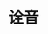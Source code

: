 ---
description: 民族精品app。
layout: post
results:
- primaryGenreName: Music
  version: '0.1'
  artworkUrl100: http://a1625.phobos.apple.com/us/r30/Purple3/v4/11/18/e1/1118e1da-e048-1c4f-b410-89a0859a6b13/mzl.helbskpm.png
  trackViewUrl: https://itunes.apple.com/cn/app/quan-yin/id905811710?mt=8&uo=4
  artworkUrl60: http://a1793.phobos.apple.com/us/r30/Purple3/v4/aa/19/b9/aa19b96b-c7e5-535a-92b0-5600e259d498/Icon.png
  userRatingCountForCurrentVersion: 9
  minimumOsVersion: '6.0'
  sellerName: ke zhang
  supportedDevices:
  - iPadMini
  - iPadThirdGen
  - iPhone4
  - iPhone5s
  - iPadMini4G
  - iPadThirdGen4G
  - iPhone4S
  - iPhone5
  - iPodTouchFifthGen
  - iPadFourthGen
  - iPadFourthGen4G
  - iPad23G
  - iPad2Wifi
  - iPhone5c
  - iPodTouchourthGen
  genres:
  - 音乐
  - 娱乐
  trackName: 诠音
  description: '诠音是一款专业的高雅音乐手机客户端，这里有来自全世界60多个国家和地区的5000多位艺术家的近百万首音乐作品：新世纪音乐（New
    age Music），原声音乐（SoundTrack），爵士音乐（Jazz），世界音乐（World Music），电子音乐（Electronica），古典音乐（Classical），轻音乐（Easylistening），中国民乐（Chinese
    Music），人声（Vocal），凯尔特（Celtic），民谣（Folk），跨界融合（Fusion），弗拉明戈（Flamenco），蓝调（Blues）等。


    每天由资深的音乐编辑为你推荐各种风格、心情、功能乐单，我们希望和你一起聆听全世界的声音。


    我们知道音乐不是你最需要的东西，更何况是流行以外的声音。

    我们知道你可能每天奔波在生命的尊严和生存的压力之间。

    我们的存在可能与你无损无益，只是当你需要找回一种情怀的时候，整个世界暗了暗，然后才亮了起来。'
  price: 0
  trackId: 905811710
  releaseDate: '2014-08-09T08:53:57Z'
  screenshotUrls:
  - http://a5.mzstatic.com/us/r30/Purple3/v4/c2/e9/92/c2e992ba-7769-f45f-aab5-4ae699da2113/screen1136x1136.jpeg
  - http://a5.mzstatic.com/us/r30/Purple3/v4/41/43/e6/4143e641-2d90-6a7e-7f10-d9b809a6c124/screen1136x1136.jpeg
  - http://a3.mzstatic.com/us/r30/Purple3/v4/cc/05/d9/cc05d9e2-5451-1759-9151-821a75e74397/screen1136x1136.jpeg
  - http://a4.mzstatic.com/us/r30/Purple4/v4/72/a4/09/72a40961-9b0c-9ec8-4e4d-b828f67746cb/screen1136x1136.jpeg
  - http://a1.mzstatic.com/us/r30/Purple5/v4/62/2b/4a/622b4ac1-0705-a982-d1bf-7819e4eb6da8/screen1136x1136.jpeg
  artistViewUrl: https://itunes.apple.com/cn/artist/ke-zhang/id905811713?uo=4
  primaryGenreId: 6011
  userRatingCount: 9
  averageUserRatingForCurrentVersion: 5
  kind: software
  fileSizeBytes: '4965160'
  bundleId: com.tingall.app.ios
  trackContentRating: 4+
  artistName: ke zhang
  trackCensoredName: 诠音
  isGameCenterEnabled: false
  contentAdvisoryRating: 4+
  languageCodesISO2A:
  - EN
  - ZH
  averageUserRating: 5
  features: &a []
  wrapperType: software
  artworkUrl512: http://a1625.phobos.apple.com/us/r30/Purple3/v4/11/18/e1/1118e1da-e048-1c4f-b410-89a0859a6b13/mzl.helbskpm.png
  formattedPrice: 免费
  artistId: 905811713
  genreIds:
  - '6011'
  - '6016'
  currency: CNY
  ipadScreenshotUrls: *a
category: 音乐
tags: tag1
resultCount: 1
title: 诠音

---
